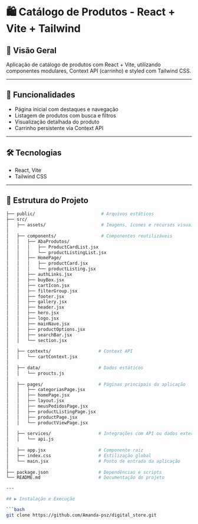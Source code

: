 # 🛍️ Catálogo de Produtos - React + Vite + Tailwind

## 🧭 Visão Geral
Aplicação de catálogo de produtos com React + Vite, utilizando componentes modulares, Context API (carrinho) e styled com Tailwind CSS.

---

## 🚀 Funcionalidades
- Página inicial com destaques e navegação
- Listagem de produtos com busca e filtros
- Visualização detalhada do produto
- Carrinho persistente via Context API

---

## 🛠️ Tecnologias
- React, Vite  
- Tailwind CSS

---

## 🚧 Estrutura do Projeto

```bash
├── public/                         # Arquivos estáticos
├── src/
│   ├── assets/                     # Imagens, ícones e recursos visuais
│
│   ├── components/                 # Componentes reutilizáveis
│   │   ├── AbaProdutos/
│   │   │   ├── ProductCardList.jsx
│   │   │   └── productListingList.jsx
│   │   ├── HomePage/
│   │   │   ├── productCard.jsx
│   │   │   └── productListing.jsx
│   │   ├── authLinks.jsx
│   │   ├── buyBox.jsx
│   │   ├── cartIcon.jsx
│   │   ├── filterGroup.jsx
│   │   ├── footer.jsx
│   │   ├── gallery.jsx
│   │   ├── header.jsx
│   │   ├── hero.jsx
│   │   ├── logo.jsx
│   │   ├── mainNave.jsx
│   │   ├── productOptions.jsx
│   │   ├── searchBar.jsx
│   │   └── section.jsx
│
│   ├── contexts/                  # Context API
│   │   └── cartContext.jsx
│
│   ├── data/                      # Dados estáticos
│   │   └── proucts.js
│
│   ├── pages/                     # Páginas principais da aplicação
│   │   ├── categoriasPage.jsx
│   │   ├── homePage.jsx
│   │   ├── layout.jsx
│   │   ├── meusPedidosPage.jsx
│   │   ├── productListingPage.jsx
│   │   ├── productPage.jsx 
│   │   └── productViewPage.jsx
│
│   ├── services/                  # Integrações com API ou dados externos
│   │   └── api.js
│
│   ├── app.jsx                    # Componente raiz
│   ├── index.css                  # Estilização global
│   └── main.jsx                   # Ponto de entrada da aplicação
│
├── package.json                   # Dependências e scripts
└── README.md                      # Documentação do projeto

---

## ▶️ Instalação e Execução

```bash
git clone https://github.com/Amanda-psz/digital_store.git

